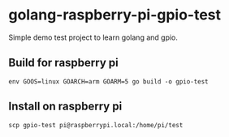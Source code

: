 # golang-raspberry-pi-gpio-test

Simple demo test project to learn golang and gpio.

## Build for raspberry pi

````shell script
env GOOS=linux GOARCH=arm GOARM=5 go build -o gpio-test
````

## Install on raspberry pi

````shell script
scp gpio-test pi@raspberrypi.local:/home/pi/test
````